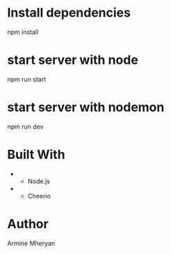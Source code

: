 # Install dependencies
npm install 

# start server with node
npm run start
# start server with nodemon
npm run dev

# Built With
+ * Node.js
+ * Cheerio

# Author 
Armine Mheryan